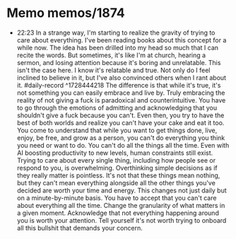 # Memo memos/1874
- 22:23 In a strange way, I'm starting to realize the gravity of trying to care about everything. I've been reading books about this concept for a while now. The idea has been drilled into my head so much that I can recite the words. But sometimes, it's like I'm at church, hearing a sermon, and losing attention because it's boring and unrelatable. This isn't the case here. I know it's relatable and true. Not only do I feel inclined to believe in it, but I've also convinced others when I rant about it. #daily-record ^1728444218
The difference is that while it's true, it's not something you can easily embrace and live by. Truly embracing the reality of not giving a fuck is paradoxical and counterintuitive. You have to go through the emotions of admitting and acknowledging that you shouldn't give a fuck because you can't. Even then, you try to have the best of both worlds and realize you can't have your cake and eat it too.
You come to understand that while you want to get things done, live, enjoy, be free, and grow as a person, you can't do everything you think you need or want to do. You can't do all the things all the time. Even with AI boosting productivity to new levels, human constraints still exist. Trying to care about every single thing, including how people see or respond to you, is overwhelming.
Overthinking simple decisions as if they really matter is pointless. It's not that these things mean nothing, but they can't mean everything alongside all the other things you've decided are worth your time and energy. This changes not just daily but on a minute-by-minute basis.
You have to accept that you can't care about everything all the time. Change the granularity of what matters in a given moment. Acknowledge that not everything happening around you is worth your attention. Tell yourself it's not worth trying to onboard all this bullshit that demands your concern.